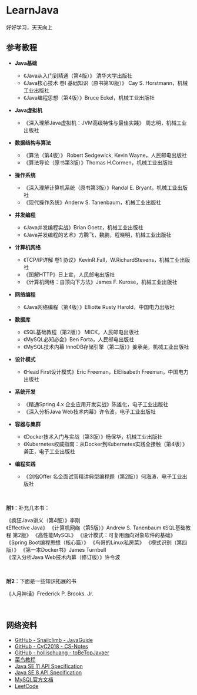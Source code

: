 ﻿# LearnJava

好好学习，天天向上


## 参考教程  

* **Java基础**  
    - 《Java从入门到精通（第4版）》 清华大学出版社  
    - 《Java核心技术 卷I 基础知识（原书第10版）》 Cay S. Horstmann，机械工业出版社  
    - 《Java编程思想（第4版）》Bruce Eckel，机械工业出版社  
    
* **Java虚拟机**  
    - 《深入理解Java虚拟机：JVM高级特性与最佳实践》 周志明，机械工业出版社  
    
* **数据结构与算法**   
    - 《算法（第4版）》 Robert Sedgewick, Kevin Wayne，人民邮电出版社  
    - 《算法导论（原书第3版）》Thomas H.Cormen，机械工业出版社  
    
* **操作系统**
    - 《深入理解计算机系统（原书第3版）》Randal E. Bryant，机械工业出版社
    - 《现代操作系统》Anderw S. Tanenbaum，机械工业出版社

* **并发编程**  
    - 《Java并发编程实战》Brian Goetz，机械工业出版社  
    - 《Java并发编程的艺术》方腾飞，魏鹏，程晓明，机械工业出版社  
    
* **计算机网络**  
    - 《TCP/IP详解 卷1 协议》KevinR.Fall，W.RichardStevens，机械工业出版社  
    - 《图解HTTP》日上宣，人民邮电出版社  
    - 《计算机网络：自顶向下方法》James F. Kurose，机械工业出版社  
    
* **网络编程**  
  
    - 《Java网络编程（第4版）》Elliotte Rusty Harold，中国电力出版社  
    
* **数据库**  
    - 《SQL基础教程（第2版）》 MICK，人民邮电出版社  
    - 《MySQL必知必会》Ben Forta，人民邮电出版社  
    - 《MySQL技术内幕 InnoDB存储引擎（第二版）》姜承尧，机械工业出版社  
    
* **设计模式**  
    - 《Head First设计模式》Eric Freeman，ElElisabeth Freeman，中国电力出版社  
    
* **系统开发**
  - 《精通Spring 4.x 企业应用开发实战》陈雄化，电子工业出版社
  - 《深入分析Java Web技术内幕》许令波，电子工业出版社
  
* **容器与集群**
  - 《Docker技术入门与实战（第3版）》杨保华，机械工业出版社
  - 《Kubernetes权威指南：从Docker到Kubernetes实践全接触（第4版）》龚正，电子工业出版社
  
* **编程实践**
  - 《剑指Offer 名企面试官精讲典型编程题（第2版）》何海涛，电子工业出版社  

<br>

**附1**：补充几本书：

《疯狂Java讲义（第4版）》李刚  
《Effective Java》
《计算机网络（第5版）》Andrew S. Tanenbaum
《SQL基础教程 第2版》
《高性能MySQL》
《设计模式：可复用面向对象软件的基础》
《Spring Boot编程思想（核心篇）》
《鸟哥的Linux私房菜》
《模式识别（第四版）》
《第一本Docker书》James Turnbull   
《深入分析Java Web技术内幕（修订版）》许令波


<br>

**附2**：下面是一些知识拓展的书

《人月神话》Frederick P. Brooks. Jr.

<br>

## 网络资料

* [GitHub - Snailclimb - JavaGuide](https://github.com/Snailclimb/JavaGuide)
* [GitHub - CyC2018 - CS-Notes](https://github.com/CyC2018/CS-Notes)
* [GitHub - hollischuang - toBeTopJavaer](https://github.com/hollischuang/toBeTopJavaer)
* [菜鸟教程](https://www.runoob.com/)
* [Java SE 11 API Specification](https://docs.oracle.com/en/java/javase/11/docs/api/index.html)
* [Java SE 8 API Specification](https://docs.oracle.com/javase/8/docs/api/index.html)
* [MySQL官方文档](https://dev.mysql.com/doc/)
* [LeetCode](https://leetcode.com/)

